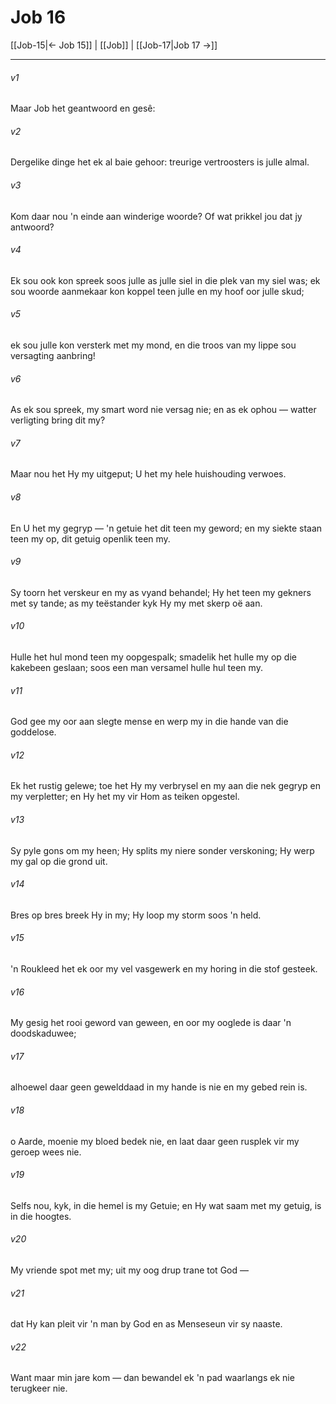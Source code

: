# Job 16

[[Job-15|← Job 15]] | [[Job]] | [[Job-17|Job 17 →]]
***

###### v1
Maar Job het geantwoord en gesê: 
###### v2
Dergelike dinge het ek al baie gehoor: treurige vertroosters is julle almal. 
###### v3
Kom daar nou 'n einde aan winderige woorde? Of wat prikkel jou dat jy antwoord? 
###### v4
Ek sou ook kon spreek soos julle as julle siel in die plek van my siel was; ek sou woorde aanmekaar kon koppel teen julle en my hoof oor julle skud; 
###### v5
ek sou julle kon versterk met my mond, en die troos van my lippe sou versagting aanbring! 
###### v6
As ek sou spreek, my smart word nie versag nie; en as ek ophou — watter verligting bring dit my? 
###### v7
Maar nou het Hy my uitgeput; U het my hele huishouding verwoes. 
###### v8
En U het my gegryp — 'n getuie het dit teen my geword; en my siekte staan teen my op, dit getuig openlik teen my. 
###### v9
Sy toorn het verskeur en my as vyand behandel; Hy het teen my gekners met sy tande; as my teëstander kyk Hy my met skerp oë aan. 
###### v10
Hulle het hul mond teen my oopgespalk; smadelik het hulle my op die kakebeen geslaan; soos een man versamel hulle hul teen my. 
###### v11
God gee my oor aan slegte mense en werp my in die hande van die goddelose. 
###### v12
Ek het rustig gelewe; toe het Hy my verbrysel en my aan die nek gegryp en my verpletter; en Hy het my vir Hom as teiken opgestel. 
###### v13
Sy pyle gons om my heen; Hy splits my niere sonder verskoning; Hy werp my gal op die grond uit. 
###### v14
Bres op bres breek Hy in my; Hy loop my storm soos 'n held. 
###### v15
'n Roukleed het ek oor my vel vasgewerk en my horing in die stof gesteek. 
###### v16
My gesig het rooi geword van geween, en oor my ooglede is daar 'n doodskaduwee; 
###### v17
alhoewel daar geen gewelddaad in my hande is nie en my gebed rein is. 
###### v18
o Aarde, moenie my bloed bedek nie, en laat daar geen rusplek vir my geroep wees nie. 
###### v19
Selfs nou, kyk, in die hemel is my Getuie; en Hy wat saam met my getuig, is in die hoogtes. 
###### v20
My vriende spot met my; uit my oog drup trane tot God — 
###### v21
dat Hy kan pleit vir 'n man by God en as Menseseun vir sy naaste. 
###### v22
Want maar min jare kom — dan bewandel ek 'n pad waarlangs ek nie terugkeer nie. 
